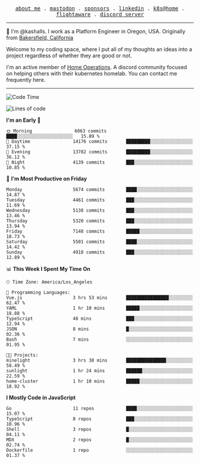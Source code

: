 <p align="center">
  <samp>
    <a href="https://jordanjones.org/">about me</a> .
    <a rel="me" href="https://mastodon.social/@kashall">mastodon</a> .
    <a href="https://github.com/sponsors/kashalls">sponsors</a> .
    <a href="https://linkedin.com/in/jordpjones">linkedin</a> .
    <a href="https://github.com/kashalls/home-cluster">k8s@home</a> .
    <a href="https://flightaware.com/adsb/stats/user/kashalls">flightaware</a> .
    <a href="https://discord.gg/V2WrCfqba9">discord server</a>
  </samp>
</p>

----------------------------------------------------------------

:wave: I'm @kashalls. I work as a Platform Engineer in Oregon, USA. Originally from [Bakersfield, California](https://maps.app.goo.gl/QQMtywTWghpXB6Tu6)

Welcome to my coding space, where I put all of my thoughts an ideas into a project regardless of whether they are good or not.

I'm an active member of [Home Operations](https://discord.gg/home-operations). A discord community focused on helping others with their kubernetes homelab. You can contact me frequently here.

----------------------------------------------------------------
<!--START_SECTION:waka-->
![Code Time](http://img.shields.io/badge/Code%20Time-2%2C435%20hrs%2011%20mins-blue)

![Lines of code](https://img.shields.io/badge/From%20Hello%20World%20I%27ve%20Written-10.1%20million%20lines%20of%20code-blue)

**I'm an Early 🐤** 

```text
🌞 Morning                6063 commits        ████░░░░░░░░░░░░░░░░░░░░░   15.89 % 
🌆 Daytime                14176 commits       █████████░░░░░░░░░░░░░░░░   37.15 % 
🌃 Evening                13782 commits       █████████░░░░░░░░░░░░░░░░   36.12 % 
🌙 Night                  4139 commits        ███░░░░░░░░░░░░░░░░░░░░░░   10.85 % 
```
📅 **I'm Most Productive on Friday** 

```text
Monday                   5674 commits        ████░░░░░░░░░░░░░░░░░░░░░   14.87 % 
Tuesday                  4461 commits        ███░░░░░░░░░░░░░░░░░░░░░░   11.69 % 
Wednesday                5138 commits        ███░░░░░░░░░░░░░░░░░░░░░░   13.46 % 
Thursday                 5320 commits        ███░░░░░░░░░░░░░░░░░░░░░░   13.94 % 
Friday                   7148 commits        █████░░░░░░░░░░░░░░░░░░░░   18.73 % 
Saturday                 5501 commits        ████░░░░░░░░░░░░░░░░░░░░░   14.42 % 
Sunday                   4918 commits        ███░░░░░░░░░░░░░░░░░░░░░░   12.89 % 
```


📊 **This Week I Spent My Time On** 

```text
🕑︎ Time Zone: America/Los_Angeles

💬 Programming Languages: 
Vue.js                   3 hrs 53 mins       ████████████████░░░░░░░░░   62.47 % 
YAML                     1 hr 10 mins        █████░░░░░░░░░░░░░░░░░░░░   18.88 % 
TypeScript               48 mins             ███░░░░░░░░░░░░░░░░░░░░░░   12.94 % 
JSON                     8 mins              █░░░░░░░░░░░░░░░░░░░░░░░░   02.36 % 
Bash                     7 mins              ░░░░░░░░░░░░░░░░░░░░░░░░░   01.95 % 

🐱‍💻 Projects: 
minelight                3 hrs 38 mins       ███████████████░░░░░░░░░░   58.49 % 
sunlight                 1 hr 24 mins        ██████░░░░░░░░░░░░░░░░░░░   22.59 % 
home-cluster             1 hr 10 mins        █████░░░░░░░░░░░░░░░░░░░░   18.92 % 
```

**I Mostly Code in JavaScript** 

```text
Go                       11 repos            ████░░░░░░░░░░░░░░░░░░░░░   15.07 % 
TypeScript               8 repos             ███░░░░░░░░░░░░░░░░░░░░░░   10.96 % 
Shell                    3 repos             █░░░░░░░░░░░░░░░░░░░░░░░░   04.11 % 
MDX                      2 repos             █░░░░░░░░░░░░░░░░░░░░░░░░   02.74 % 
Dockerfile               1 repo              ░░░░░░░░░░░░░░░░░░░░░░░░░   01.37 % 
```




<!--END_SECTION:waka-->
